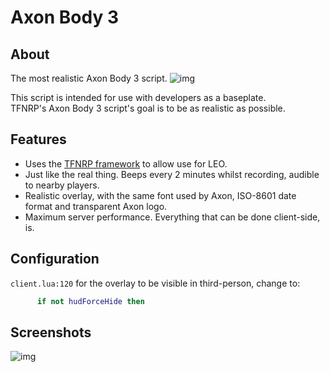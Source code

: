 # Axon Body 3

## About

The most realistic Axon Body 3 script.
![img](https://i.imgur.com/1QQ5LmF.png)  

This script is intended for use with developers as a baseplate.  
TFNRP's Axon Body 3 script's goal is to be as realistic as possible.  

## Features

* Uses the [TFNRP framework](https://github.com/TFNRP/framework) to allow use for LEO.  
* Just like the real thing. Beeps every 2 minutes whilst recording, audible to nearby players.  
* Realistic overlay, with the same font used by Axon, ISO-8601 date format and transparent Axon logo.
* Maximum server performance. Everything that can be done client-side, is.

## Configuration

`client.lua:120` for the overlay to be visible in third-person, change to:
```lua
      if not hudForceHide then
```

## Screenshots

![img](https://i.imgur.com/mGZXo3l.png)
